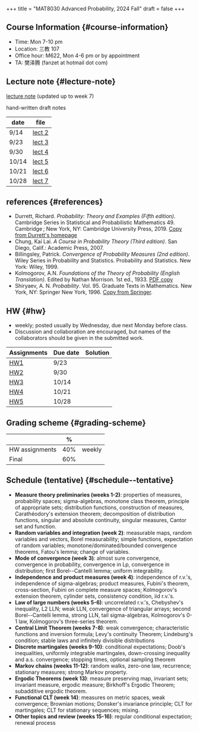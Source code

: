 +++
title = "MAT8030 Advanced Probability, 2024 Fall"
draft = false
+++

## Course Information {#course-information}

-   Time: Mon 7-10 pm
-   Location: 三教 107
-   Office hour: M622, Mon 4-6 pm or by appointment
-   TA: 樊泽腾 (fanzet at hotmail dot com)


## Lecture note {#lecture-note}

[lecture note](./adv-prob-note.pdf) (updated up to week 7)

hand-written draft notes

| date  | file                   |
|-------|------------------------|
| 9/14  | [lect 2](./lect2.pdf)  |
| 9/23  | [lect 3](./lect3.pdf)  |
| 9/30  | [lect 4](./lect4.pdf)  |
| 10/14 | [lect 5](./lect5.pdf)  |
| 10/21 | [lect 6](./lect6.pdf)  |
| 10/28 | [lect 7](./lect07.pdf) |


## references {#references}

-   Durrett, Richard. _Probability: Theory and Examples (Fifth edition)_. Cambridge Series in Statistical and Probabilistic Mathematics 49. Cambridge ; New York, NY: Cambridge University Press, 2019. [Copy from Durrett's homepage](https://services.math.duke.edu/%7Ertd/PTE/PTE5_011119.pdf)
-   Chung, Kai Lai. _A Course in Probability Theory (Third edition)_. San Diego, Calif.: Academic Press, 2007.
-   Billingsley, Patrick. _Convergence of Probability Measures (2nd edition)_. Wiley Series in Probability and Statistics. Probability and Statistics. New York: Wiley, 1999.
-   Kolmogorov, A.N. _Foundations of the Theory of Probability (English Translation)_. Edited by Nathan Morrison. 1st ed., 1933. [PDF copy](./Kolmogorov1933.pdf)
-   Shiryaev, A. N. _Probability_. Vol. 95. Graduate Texts in Mathematics. New York, NY: Springer New York, 1996. [Copy from Springer](https://doi.org/10.1007/978-1-4757-2539-1).


## HW {#hw}

-   weekly; posted usually by Wednesday, due next Monday before class.
-   Discussion and collaboration are encouraged, but names of the collaborators should be given in the submitted work.

| Assignments      | Due date | Solution |
|------------------|----------|----------|
| [HW1](./hw1.pdf) | 9/23     |          |
| [HW2](./hw2.pdf) | 9/30     |          |
| [HW3](./hw3.pdf) | 10/14    |          |
| [HW4](./hw4.pdf) | 10/21    |          |
| [HW5](./hw5.pdf) | 10/28    |          |


## Grading scheme {#grading-scheme}

|                | %   |        |
|----------------|-----|--------|
| HW assignments | 40% | weekly |
| Final          | 60% |        |


## Schedule (tentative) {#schedule--tentative}

-   **Measure theory preliminaries (weeks 1-2)**: properties of measures, probability spaces;  sigma-algebras, monotone class theorem, principle of appropriate sets; distribution functions, construction of measures, Carathéodory's extension theorem; decomposition of distribution functions, singular and absolute continuity, singular measures, Cantor set and function.
-   **Random variables and integration (week 2)**: measurable maps, random variables and vectors, Borel measurability; simple functions, expectation of random variables; monotone/dominated/bounded convergence theorems, Fatou's lemma; change of variables.
-   **Mode of convergence (week 3)**: almost sure convergence, convergence in probability, convergence in Lp, convergence in distribution; first Borel--Cantelli lemma; uniform integrability.
-   **Independence and product measures (week 4)**: independence of r.v.'s, independence of sigma-algebras; product measures, Fubini's theorem, cross-section, Fubini on complete measure spaces; Kolmogorov's extension theorem, cylinder sets, consistency condition, iid r.v.'s.
-   **Law of large numbers (weeks 5-6)**: uncorrelated r.v.'s, Chebyshev's inequality, L2 LLN; weak LLN, convergence of  triangular arrays; second Borel--Cantelli lemma, strong LLN, tail sigma-algebras, Kolmogorov's 0-1 law, Kolmogorov's three-series theorem.
-   **Central Limit Theorem (weeks 7-8)**: weak convergence; characteristic functions and inversion formula; Levy's continuity Theorem; Lindeburg's condition; stable laws and infinitely divisible distributions
-   **Discrete martingales (weeks 9-10)**: conditional expectations; Doob's inequalities, uniformly integrable martingales, down-crossing inequality and a.s. convergence; stopping times, optional sampling theorem
-   **Markov chains (weeks 11-12)**: random walks, zero-one law, recurrence; stationary measures; strong Markov property.
-   **Ergodic Theorems (week 13)**: measure preserving map, invariant sets; invariant measure, ergodic measure; Birkhoff's Ergodic Theorem; subadditive ergodic theorem.
-   **Functional CLT (week 14)**: measures on metric spaces, weak convergence; Brownian motions; Donsker's invariance principle; CLT for martingales; CLT for stationary sequences; mixing.
-   **Other topics and review (weeks 15-16)**: regular conditional expectation; renewal process
